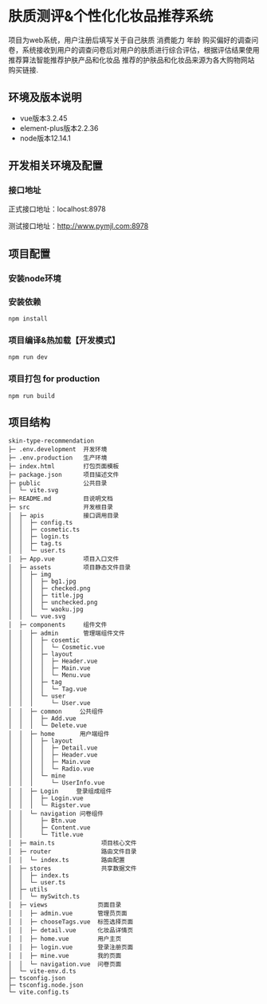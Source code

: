 # 肤质测评&个性化化妆品推荐系统

项目为web系统，用户注册后填写关于自己肤质 消费能力 年龄 购买偏好的调查问卷，系统接收到用户的调查问卷后对用户的肤质进行综合评估，根据评估结果使用推荐算法智能推荐护肤产品和化妆品 推荐的护肤品和化妆品来源为各大购物网站购买链接.

## 环境及版本说明

- vue版本3.2.45
- element-plus版本2.2.36
- node版本12.14.1

## 开发相关环境及配置

### 接口地址

正式接口地址：localhost:8978

测试接口地址：http://www.pymjl.com:8978   

## 项目配置
### 安装node环境
### 安装依赖
`npm install` 
### 项目编译&热加载【开发模式】
`npm run dev` 
### 项目打包 for production
`npm run build` 

## 项目结构

```
skin-type-recommendation
├─ .env.development  开发环境
├─ .env.production   生产环境
├─ index.html        打包页面模板
├─ package.json      项目描述文件
├─ public            公共目录
│  └─ vite.svg       
├─ README.md         目说明文档
├─ src               开发根目录
│  ├─ apis           接口调用目录
│  │  ├─ config.ts
│  │  ├─ cosmetic.ts
│  │  ├─ login.ts
│  │  ├─ tag.ts
│  │  └─ user.ts
│  ├─ App.vue        项目入口文件
│  ├─ assets         项目静态文件目录
│  │  ├─ img
│  │  │  ├─ bg1.jpg
│  │  │  ├─ checked.png
│  │  │  ├─ title.jpg
│  │  │  ├─ unchecked.png
│  │  │  └─ waoku.jpg
│  │  └─ vue.svg
│  ├─ components     组件文件
│  │  ├─ admin       管理端组件文件
│  │  │  ├─ cosemtic
│  │  │  │  └─ Cosmetic.vue
│  │  │  ├─ layout
│  │  │  │  ├─ Header.vue
│  │  │  │  ├─ Main.vue
│  │  │  │  └─ Menu.vue
│  │  │  ├─ tag
│  │  │  │  └─ Tag.vue
│  │  │  └─ user
│  │  │     └─ User.vue
│  │  ├─ common     公共组件
│  │  │  ├─ Add.vue
│  │  │  └─ Delete.vue
│  │  ├─ home       用户端组件
│  │  │  ├─ layout
│  │  │  │  ├─ Detail.vue
│  │  │  │  ├─ Header.vue
│  │  │  │  ├─ Main.vue
│  │  │  │  └─ Radio.vue
│  │  │  └─ mine
│  │  │     └─ UserInfo.vue
│  │  ├─ Login     登录组成组件
│  │  │  ├─ Login.vue
│  │  │  └─ Rigster.vue
│  │  └─ navigation 问卷组件
│  │     ├─ Btn.vue
│  │     ├─ Content.vue
│  │     └─ Title.vue
│  ├─ main.ts             项目核心文件
│  ├─ router              路由文件目录
│  │  └─ index.ts         路由配置
│  ├─ stores              共享数据文件
│  │  ├─ index.ts         
│  │  └─ user.ts
│  ├─ utils
│  │  └─ mySwitch.ts
│  ├─ views              页面目录
│  │  ├─ admin.vue       管理员页面
│  │  ├─ chooseTags.vue  标签选择页面
│  │  ├─ detail.vue      化妆品详情页
│  │  ├─ home.vue        用户主页
│  │  ├─ login.vue       登录注册页面
│  │  ├─ mine.vue        我的页面
│  │  └─ navigation.vue  问卷页面
│  └─ vite-env.d.ts
├─ tsconfig.json
├─ tsconfig.node.json
└─ vite.config.ts

```